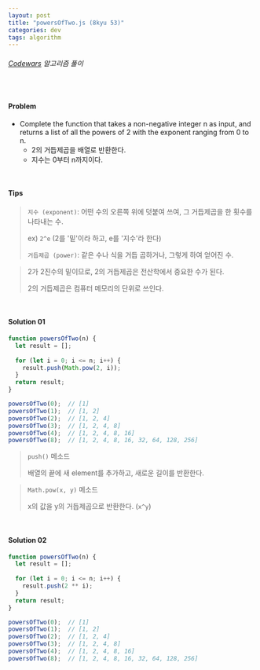 ```yaml
---
layout: post
title: "powersOfTwo.js (8kyu 53)"
categories: dev
tags: algorithm
---
```


###### [Codewars](https://www.codewars.com) 알고리즘 풀이

<br>

#### Problem

- Complete the function that takes a non-negative integer n as input, and returns a list of all the powers of 2 with the exponent ranging from 0 to n.
  - 2의 거듭제곱을 배열로 반환한다.
  - 지수는 0부터 n까지이다.

<br>

#### Tips

> `지수 (exponent)`: 어떤 수의 오른쪽 위에 덧붙여 쓰여, 그 거듭제곱을 한 횟수를 나타내는 수.
>
> ex) `2^e` (2를 '밑'이라 하고, e를 '지수'라 한다)
>
> `거듭제곱 (power)`: 같은 수나 식을 거듭 곱하거나, 그렇게 하여 얻어진 수.

> 2가 2진수의 밑이므로, 2의 거듭제곱은 전산학에서 중요한 수가 된다.
>
> 2의 거듭제곱은 컴퓨터 메모리의 단위로 쓰인다.

<br>

#### Solution 01

```js
function powersOfTwo(n) {
  let result = [];
  
  for (let i = 0; i <= n; i++) {
    result.push(Math.pow(2, i));
  }
  return result;
}

powersOfTwo(0);  // [1]
powersOfTwo(1);  // [1, 2]
powersOfTwo(2);  // [1, 2, 4]
powersOfTwo(3);  // [1, 2, 4, 8]
powersOfTwo(4);  // [1, 2, 4, 8, 16]
powersOfTwo(8);  // [1, 2, 4, 8, 16, 32, 64, 128, 256]
```

> `push()` 메소드
>
> 배열의 끝에 새 element를 추가하고, 새로운 길이를 반환한다.

> `Math.pow(x, y)` 메소드
>
> x의 값을 y의 거듭제곱으로 반환한다. (`x^y`)

<br>

#### Solution 02

```js
function powersOfTwo(n) {
  let result = [];
  
  for (let i = 0; i <= n; i++) {
    result.push(2 ** i);
  }
  return result;
}

powersOfTwo(0);  // [1]
powersOfTwo(1);  // [1, 2]
powersOfTwo(2);  // [1, 2, 4]
powersOfTwo(3);  // [1, 2, 4, 8]
powersOfTwo(4);  // [1, 2, 4, 8, 16]
powersOfTwo(8);  // [1, 2, 4, 8, 16, 32, 64, 128, 256]
```

<br>

<br>